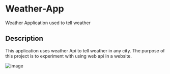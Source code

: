 # Weather-App
Weather Application used to tell weather

## Description
This application uses weather Api to tell weather in any city. The purpose of this project is to experiment with using web api in a website. 
 
 ![image](https://user-images.githubusercontent.com/116526260/211129407-4034eff1-a261-4277-aacd-f0597b9732b3.png)
 
